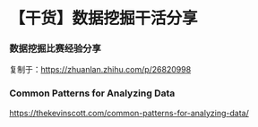 # 【干货】数据挖掘干活分享
### 数据挖掘比赛经验分享
复制于：https://zhuanlan.zhihu.com/p/26820998
### Common Patterns for Analyzing Data
https://thekevinscott.com/common-patterns-for-analyzing-data/
<br>
<br>
<br>
<br>
<br>
<br>
<br>
<br>
<br>

